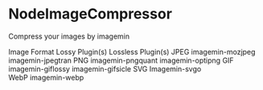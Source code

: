 # NodeImageCompressor
Compress your images by imagemin

Image Format	Lossy Plugin(s)	      Lossless Plugin(s)
JPEG	        imagemin-mozjpeg	  imagemin-jpegtran
PNG	            imagemin-pngquant	  imagemin-optipng
GIF	            imagemin-giflossy	  imagemin-gifsicle
SVG	            Imagemin-svgo	
WebP	        imagemin-webp	 
